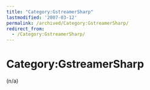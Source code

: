 ```yaml
---
title: "Category:GstreamerSharp"
lastmodified: '2007-03-12'
permalink: /archived/Category:GstreamerSharp/
redirect_from:
  - /Category:GstreamerSharp/
---
```


Category:GstreamerSharp
=======================

(n/a)

